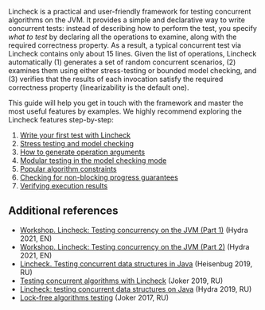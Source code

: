 [//]: # (title: Lincheck guide)

Lincheck is a practical and user-friendly framework for testing concurrent algorithms on the JVM.
It provides a simple and declarative way to write concurrent tests:
instead of describing how to perform the test, you specify _what to test_ 
by declaring all the operations to examine, along with the required correctness property. 
As a result, a typical concurrent test via Lincheck contains only about 15 lines.
Given the list of operations, Lincheck automatically 
(1) generates a set of random concurrent scenarios, 
(2) examines them using either stress-testing or bounded model checking, and 
(3) verifies that the results of each invocation satisfy the required correctness property
(linearizability is the default one).

This guide will help you get in touch with the framework and master the most useful features by examples.
We highly recommend exploring the Lincheck features step-by-step:

1. [Write your first test with Lincheck](introduction.md)
2. [Stress testing and model checking](testing-strategies.md)
3. [How to generate operation arguments](operation-arguments.md)
4. [Modular testing in the model checking mode](modular-testing.md) 
5. [Popular algorithm constraints](constraints.md)
6. [Checking for non-blocking progress guarantees](progress-guarantees.md)
7. [Verifying execution results](verification.md)

## Additional references
* [Workshop. Lincheck: Testing concurrency on the JVM (Part 1)](https://www.youtube.com/watch?v=YNtUK9GK4pA) (Hydra
  2021, EN)
* [Workshop. Lincheck: Testing concurrency on the JVM (Part 2)](https://www.youtube.com/watch?v=EW7mkAOErWw) (Hydra
  2021, EN)
* [Lincheck. Testing concurrent data structures in Java](https://www.youtube.com/watch?v=YAb7YoEd6mM) (Heisenbug 2019,
  RU)
* [Testing concurrent algorithms with Lincheck](https://nkoval.com/talks/#lincheck-joker-2019) (Joker 2019, RU)
* [Lincheck: testing concurrent data structures on Java](https://www.youtube.com/watch?v=hwbpUEGHvvY) (Hydra 2019, RU)
* [Lock-free algorithms testing](https://www.youtube.com/watch?v=_0_HOnTSS0E&t=1s) (Joker 2017, RU)